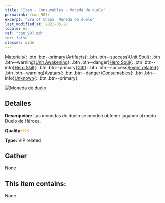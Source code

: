 ```yaml
---
title: "Item - Consumables - Moneda de duelo"
permalink: /con_907/
excerpt: "Era of Chaos  Moneda de duelo"
last_modified_at: 2021-05-28
locale: es
ref: "con_907.md"
toc: false
classes: wide
---
```

 [Materials](/ItemsES/){: .btn .btn--primary}[Artifacts](/ItemsES/Artifacts/){: .btn .btn--success}[Unit Soul](/ItemsES/UnitSoul/){: .btn .btn--warning}[Unit Awakening](/ItemsES/UnitAwakening/){: .btn .btn--danger}[Hero Soul](/ItemsES/HeroSoul/){: .btn .btn--info}[Hero Skill](/ItemsES/HeroSkill/){: .btn .btn--primary}[Gift](/ItemsES/Gift/){: .btn .btn--success}[Event related](/ItemsES/Events/){: .btn .btn--warning}[Avatars](/ItemsES/Avatars/){: .btn .btn--danger}[Consumables](/ItemsES/Consumables/){: .btn .btn--info}[Unknown](/ItemsES/Unknown/){: .btn .btn--primary}

 ![Moneda de duelo](/images/t/i_117.png)

## Detalles
 **Descripción:** Las monedas de duelo se pueden obtener jugando al modo Duelo de Héroes.

 **Quality:** <span style="color: #FF8C00">OK</span>

 **Type:** VIP related

## Gather

  None

## This item contains:

  None

